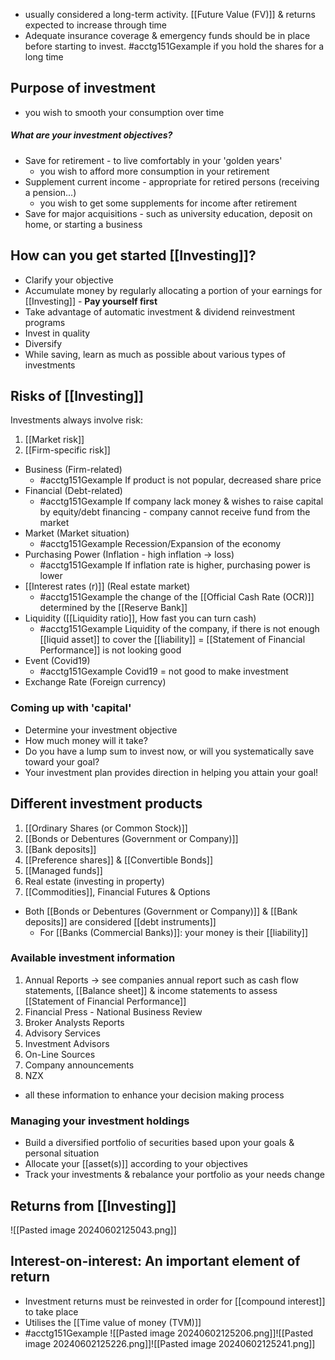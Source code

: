 - usually considered a long-term activity. [[Future Value (FV)]] & returns expected to increase through time
- Adequate insurance coverage & emergency funds should be in place before starting to invest.
#acctg151Gexample if you hold the shares for a long time
## Purpose of investment
- you wish to smooth your consumption over time
##### What are your investment objectives?
- Save for retirement - to live comfortably in your 'golden years'
	- you wish to afford more consumption in your retirement
- Supplement current income - appropriate for retired persons (receiving a pension...)
	- you wish to get some supplements for income after retirement
- Save for major acquisitions - such as university education, deposit on home, or starting a business
## How can you get started [[Investing]]?
- Clarify your objective
- Accumulate money by regularly allocating a portion of your earnings for [[Investing]] - **Pay yourself first**
- Take advantage of automatic investment & dividend reinvestment programs
- Invest in quality
- Diversify
- While saving, learn as much as possible about various types of investments
## Risks of [[Investing]]
Investments always involve risk:
1. [[Market risk]]
2. [[Firm-specific risk]]
- Business (Firm-related)
	- #acctg151Gexample If product is not popular, decreased share price
- Financial (Debt-related)
	- #acctg151Gexample If company lack money & wishes to raise capital by equity/debt financing - company cannot receive fund from the market
- Market (Market situation)
	- #acctg151Gexample Recession/Expansion of the economy
- Purchasing Power (Inflation - high inflation $\rightarrow$ loss)
	- #acctg151Gexample If inflation rate is higher, purchasing power is lower
- [[Interest rates (r)]] (Real estate market)
	- #acctg151Gexample the change of the [[Official Cash Rate (OCR)]] determined by the [[Reserve Bank]]
- Liquidity ([[Liquidity ratio]], How fast you can turn cash)
	- #acctg151Gexample Liquidity of the company, if there is not enough [[liquid asset]] to cover the [[liability]] = [[Statement of Financial Performance]] is not looking good
- Event (Covid19)
	- #acctg151Gexample Covid19 = not good to make investment
- Exchange Rate (Foreign currency)
### Coming up with 'capital'
- Determine your investment objective
- How much money will it take?
- Do you have a lump sum to invest now, or will you systematically save toward your goal?
- Your investment plan provides direction in helping you attain your goal!
## Different investment products
1. [[Ordinary Shares (or Common Stock)]]
2. [[Bonds or Debentures (Government or Company)]]
3. [[Bank deposits]]
4. [[Preference shares]] & [[Convertible Bonds]]
5. [[Managed funds]]
6. Real estate (investing in property)
7. [[Commodities]], Financial Futures & Options
- Both [[Bonds or Debentures (Government or Company)]] & [[Bank deposits]] are considered [[debt instruments]]
	- For [[Banks (Commercial Banks)]]: your money is their [[liability]]
### Available investment information
1. Annual Reports $\rightarrow$ see companies annual report such as cash flow statements, [[Balance sheet]] & income statements to assess [[Statement of Financial Performance]]
2. Financial Press - National Business Review
3. Broker Analysts Reports
4. Advisory Services
5. Investment Advisors
6. On-Line Sources
7. Company announcements
8. NZX
- all these information to enhance your decision making process
### Managing your investment holdings
- Build a diversified portfolio of securities based upon your goals & personal situation
- Allocate your [[asset(s)]] according to your objectives
- Track your investments & rebalance your portfolio as your needs change
## Returns from [[Investing]]
![[Pasted image 20240602125043.png]]
## Interest-on-interest: An important element of return
- Investment returns must be reinvested in order for [[compound interest]] to take place
- Utilises the [[Time value of money (TVM)]]
- #acctg151Gexample ![[Pasted image 20240602125206.png]]![[Pasted image 20240602125226.png]]![[Pasted image 20240602125241.png]]